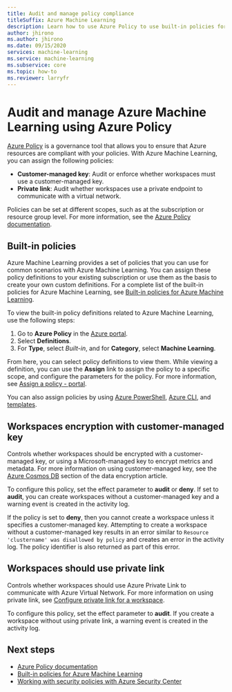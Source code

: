 ```yaml
---
title: Audit and manage policy compliance
titleSuffix: Azure Machine Learning
description: Learn how to use Azure Policy to use built-in policies for Azure Machine Learning to make sure your workspaces are compliant with your requirements.
author: jhirono
ms.author: jhirono 
ms.date: 09/15/2020
services: machine-learning
ms.service: machine-learning
ms.subservice: core
ms.topic: how-to
ms.reviewer: larryfr
---
```


# Audit and manage Azure Machine Learning using Azure Policy

[Azure Policy](../governance/policy/index.yml) is a governance tool that allows you to ensure that Azure resources are compliant with your policies. With Azure Machine Learning, you can assign the following policies:

* **Customer-managed key**: Audit or enforce whether workspaces must use a customer-managed key.
* **Private link**: Audit whether workspaces use a private endpoint to communicate with a virtual network.

Policies can be set at different scopes, such as at the subscription or resource group level. For more information, see the [Azure Policy documentation](../governance/policy/overview.md).

## Built-in policies

Azure Machine Learning provides a set of policies that you can use for common scenarios with Azure Machine Learning. You can assign these policy definitions to your existing subscription or use them as the basis to create your own custom definitions. For a complete list of the built-in policies for Azure Machine Learning, see [Built-in policies for Azure Machine Learning](../governance/policy/samples/built-in-policies.md#machine-learning).

To view the built-in policy definitions related to Azure Machine Learning, use the following steps:

1. Go to __Azure Policy__ in the [Azure portal](https://portal.azure.com).
1. Select __Definitions__.
1. For __Type__, select _Built-in_, and for __Category__, select __Machine Learning__.

From here, you can select policy definitions to view them. While viewing a definition, you can use the __Assign__ link to assign the policy to a specific scope, and configure the parameters for the policy. For more information, see [Assign a policy - portal](../governance/policy/assign-policy-portal.md).

You can also assign policies by using [Azure PowerShell](../governance/policy/assign-policy-powershell.md), [Azure CLI](../governance/policy/assign-policy-azurecli.md), and [templates](../governance/policy/assign-policy-template.md).

## Workspaces encryption with customer-managed key

Controls whether workspaces should be encrypted with a customer-managed key, or using a Microsoft-managed key to encrypt metrics and metadata. For more information on using customer-managed key, see the [Azure Cosmos DB](concept-data-encryption.md#azure-cosmos-db) section of the data encryption article.

To configure this policy, set the effect parameter to __audit__ or __deny__. If set to __audit__, you can create workspaces without a customer-managed key and a warning event is created in the activity log.

If the policy is set to __deny__, then you cannot create a workspace unless it specifies a customer-managed key. Attempting to create a workspace without a customer-managed key results in an error similar to `Resource 'clustername' was disallowed by policy` and creates an error in the activity log. The policy identifier is also returned as part of this error.

## Workspaces should use private link

Controls whether workspaces should use Azure Private Link to communicate with Azure Virtual Network. For more information on using private link, see [Configure private link for a workspace](how-to-configure-private-link.md).

To configure this policy, set the effect parameter to __audit__. If you create a workspace without using private link, a warning event is created in the activity log.

## Next steps

* [Azure Policy documentation](../governance/policy/overview.md)
* [Built-in policies for Azure Machine Learning](policy-reference.md)
* [Working with security policies with Azure Security Center](../security-center/tutorial-security-policy.md)